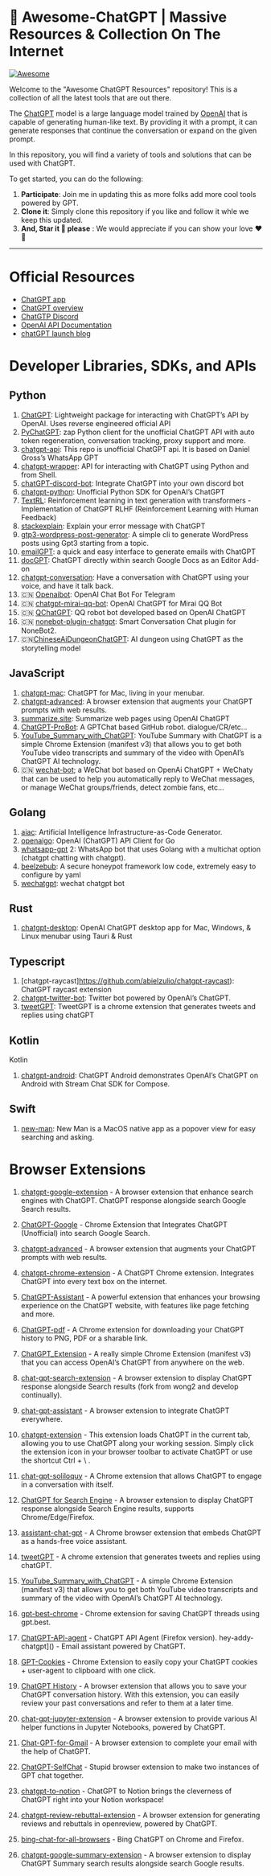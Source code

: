 <p align="center"><h1>🧠 Awesome-ChatGPT | Massive Resources &amp; Collection On The Internet</h1></p>


[![Awesome](https://cdn.rawgit.com/sindresorhus/awesome/d7305f38d29fed78fa85652e3a63e154dd8e8829/media/badge.svg)](https://github.com/sindresorhus/awesome)

Welcome to the "Awesome ChatGPT Resources" repository! This is a collection of all the latest tools that are out there.

The [ChatGPT](https://chat.openai.com/chat) model is a large language model trained by [OpenAI](https://openai.com) that is capable of generating human-like text. By providing it with a prompt, it can generate responses that continue the conversation or expand on the given prompt.

In this repository, you will find a variety of tools and solutions that can be used with ChatGPT.

To get started, you can do the following:
1. **Participate**: Join me in updating this as more folks add more cool tools powered by GPT.
2. **Clone it**: Simply clone this repository if you like and follow it whle we keep this updated.
3. **And, Star it 🌟 please** : We would appreciate if you can show your love ❤️ 🙂


---


# Official Resources

- [ChatGPT app](https://chat.openai.com/)
- [ChatGPT overview](https://openai.com/blog/chatgpt/)
- [ChatGTP Discord](https://discord.com/invite/openai)
- [OpenAI API Documentation](https://beta.openai.com/docs)
- [chatGPT launch blog](https://openai.com/blog/chatgpt/)

# Developer Libraries, SDKs, and APIs

## Python

1. [ChatGPT](https://github.com/acheong08/ChatGPT): Lightweight package for interacting with ChatGPT’s API by OpenAI. Uses reverse engineered official API
2.	[PyChatGPT](https://github.com/rawandahmad698/PyChatGPT): zap Python client for the unofficial ChatGPT API with auto token regeneration, conversation tracking, proxy support and more.
3. [chatgpt-api](https://github.com/taranjeet/chatgpt-api): This repo is unofficial ChatGPT api. It is based on Daniel Gross’s WhatsApp GPT
4.	[chatgpt-wrapper](https://github.com/mmabrouk/chatgpt-wrapper): API for interacting with ChatGPT using Python and from Shell.
5. [chatGPT-discord-bot](https://github.com/Zero6992/chatGPT-discord-bot): Integrate ChatGPT into your own discord bot
6.	[chatgpt-python](https://github.com/labteral/chatgpt-python): Unofficial Python SDK for OpenAI’s ChatGPT
7. [TextRL](https://github.com/voidful/TextRL): Reinforcement learning in text generation with transformers - Implementation of ChatGPT RLHF (Reinforcement Learning with Human Feedback)
8.	[stackexplain](https://github.com/shobrook/stackexplain): Explain your error message with ChatGPT
9.	[gtp3-wordpress-post-generator](https://github.com/nicolaballotta/gtp3-wordpress-post-generator): A simple cli to generate WordPress posts using Gpt3 starting from a topic.
10. [emailGPT](https://github.com/lucasmccabe/emailGPT): a quick and easy interface to generate emails with ChatGPT
11.	[docGPT](https://github.com/cesarhuret/docGPT): ChatGPT directly within search Google Docs as an Editor Add-on
12.	[chatgpt-conversation](https://github.com/platelminto/chatgpt-conversation): Have a conversation with ChatGPT using your voice, and have it talk back.
13. :cn: [Openaibot](https://github.com/sudoskys/Openaibot): OpenAI Chat Bot For Telegram
14. :cn: [chatgpt-mirai-qq-bot](https://github.com/lss233/chatgpt-mirai-qq-bot): OpenAI ChatGPT for Mirai QQ Bot
15. :cn: [QChatGPT](https://github.com/RockChinQ/QChatGPT): QQ robot bot developed based on OpenAI ChatGPT
16.	 :cn: [nonebot-plugin-chatgpt](https://github.com/A-kirami/nonebot-plugin-chatgpt): Smart Conversation Chat plugin for NoneBot2.
17. :cn:[ChineseAiDungeonChatGPT](https://github.com/bupticybee/ChineseAiDungeonChatGPT): AI dungeon using ChatGPT as the storytelling model

## JavaScript

1. [chatgpt-mac](https://github.com/vincelwt/chatgpt-mac): ChatGPT for Mac, living in your menubar.
2. [chatgpt-advanced](https://github.com/qunash/chatgpt-advanced): A browser extension that augments your ChatGPT prompts with web results.
3. [summarize.site](https://github.com/clmnin/summarize.site): Summarize web pages using OpenAI ChatGPT
4. [ChatGPT-ProBot](https://github.com/oceanlvr/ChatGPT-ProBot): A GPTChat based GitHub robot. dialogue/CR/etc…
5. [YouTube_Summary_with_ChatGPT](https://github.com/kazuki-sf/YouTube_Summary_with_ChatGPT): YouTube Summary with ChatGPT is a simple Chrome Extension (manifest v3) that allows you to get both YouTube video transcripts and summary of the video with OpenAI’s ChatGPT AI technology.
6. :cn: [wechat-bot](https://github.com/wangrongding/wechat-bot); a WeChat bot based on OpenAi ChatGPT + WeChaty that can be used to help you automatically reply to WeChat messages, or manage WeChat groups/friends, detect zombie fans, etc…


## Golang

1. [aiac](https://github.com/gofireflyio/aiac): Artificial Intelligence Infrastructure-as-Code Generator.
2. [openaigo](https://github.com/otiai10/openaigo): OpenAI (ChatGPT) API Client for Go
3. [whatsapp-gpt](https://github.com/danielgross/whatsapp-gpt) 2: WhatsApp bot that uses Golang with a multichat option (chatgpt chatting with chatgpt).
4. [beelzebub](https://github.com/mariocandela/beelzebub): A secure honeypot framework low code, extremely easy to configure by yaml
5. [wechatgpt](https://github.com/houko/wechatgpt): wechat chatgpt bot

## Rust

1. [chatgpt-desktop](https://github.com/sonnylazuardi/chatgpt-desktop): OpenAI ChatGPT desktop app for Mac, Windows, & Linux menubar using Tauri & Rust

## Typescript

1. [chatgpt-raycast]https://github.com/abielzulio/chatgpt-raycast): ChatGPT raycast extension
2. [chatgpt-twitter-bot](https://github.com/transitive-bullshit/chatgpt-twitter-bot): Twitter bot powered by OpenAI’s ChatGPT.
3. [tweetGPT](https://github.com/yaroslav-n/tweetGPT): TweetGPT is a chrome extension that generates tweets and replies using chatGPT

## Kotlin

Kotlin
1. [chatgpt-android](https://github.com/skydoves/chatgpt-android): ChatGPT Android demonstrates OpenAI’s ChatGPT on Android with Stream Chat SDK for Compose.

## Swift

1. [new-man](https://github.com/weykon/new-man): New Man is a MacOS native app as a popover view for easy searching and asking.


# Browser Extensions

1. [chatgpt-google-extension](https://github.com/wong2/chatgpt-google-extension) - A browser extension that enhance search engines with ChatGPT.
ChatGPT response alongside search Google Search results.
3. [ChatGPT-Google](https://github.com/ZohaibAhmed/ChatGPT-Google)  - Chrome Extension that Integrates ChatGPT (Unofficial) into search Google Search.
4. [chatgpt-advanced](https://github.com/qunash/chatgpt-advanced)  - A browser extension that augments your ChatGPT prompts with web results.
5. [chatgpt-chrome-extension](https://github.com/gragland/chatgpt-chrome-extension)  - A ChatGPT Chrome extension. Integrates ChatGPT into every text box on the internet.
6. [ChatGPT-Assistant](https://github.com/pdparchitect/ChatGPT-Assistant)  - A powerful extension that enhances your browsing experience on the ChatGPT website, with features like page fetching and more.
7. [ChatGPT-pdf](https://github.com/liady/ChatGPT-pdf)  - A Chrome extension for downloading your ChatGPT history to PNG, PDF or a sharable link.
8. [ChatGPT_Extension](https://github.com/kazuki-sf/ChatGPT_Extension)  - A really simple Chrome Extension (manifest v3) that you can access OpenAI’s ChatGPT from anywhere on the web.
9. [chat-gpt-search-extension]()  - A browser extension to display ChatGPT response alongside Search results (fork from wong2 and develop continually).
10. [chat-gpt-assistant]()  - A browser extension to integrate ChatGPT everywhere.
11. [chatgpt-extension]()  - This extension loads ChatGPT in the current tab, allowing you to use ChatGPT along your working session. Simply click the extension icon in your browser toolbar to activate ChatGPT or use the shortcut Ctrl + \ .
12. [chat-gpt-soliloquy]()  - A Chrome extension that allows ChatGPT to engage in a conversation with itself.
13. [ChatGPT for Search Engine]()  - A browser extension to display ChatGPT response alongside Search Engine results, supports Chrome/Edge/Firefox.
14. [assistant-chat-gpt]()  - A Chrome browser extension that embeds ChatGPT as a hands-free voice assistant.
15. [tweetGPT]()  - A chrome extension that generates tweets and replies using chatGPT.
16. [YouTube_Summary_with_ChatGPT]()  - A simple Chrome Extension (manifest v3) that allows you to get both YouTube video transcripts and summary of the video with OpenAI’s ChatGPT AI technology.
17. [gpt-best-chrome]()  - Chrome extension for saving ChatGPT threads using gpt.best.
18. [ChatGPT-API-agent]()  - ChatGPT API Agent (Firefox version).
hey-addy-chatgpt]()  - Email assistant powered by ChatGPT.
19. [GPT-Cookies]()  - Chrome Extension to easily copy your ChatGPT cookies + user-agent to clipboard with one click.
20. [ChatGPT History]()  - A browser extension that allows you to save your ChatGPT conversation history. With this extension, you can easily review your past conversations and refer to them at a later time.
21. [chat-gpt-jupyter-extension]()  - A browser extension to provide various AI helper functions in Jupyter Notebooks, powered by ChatGPT.
22. [Chat-GPT-for-Gmail]()  - A browser extension to complete your email with the help of ChatGPT.
23. [ChatGPT-SelfChat]()  - Stupid browser extension to make two instances of GPT chat together.
24. [chatgpt-to-notion]()  - ChatGPT to Notion brings the cleverness of ChatGPT right into your Notion workspace!

25. [chatgpt-review-rebuttal-extension]()  - A browser extension for generating reviews and rebuttals in openreview, powered by ChatGPT.
26. [bing-chat-for-all-browsers]()  - Bing ChatGPT on Chrome and Firefox.
27. [chatgpt-google-summary-extension]()  - A browser extension to display ChatGPT Summary search results alongside search Google results.
